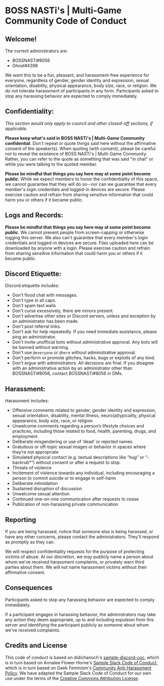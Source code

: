 BOSS NASTi's | Multi-Game Community Code of Conduct
===========================

Welcome!
--------

The current administrators are:

- BOSSNASTi#8056
- Ghost#4398

We want this to be a fun, pleasant, and harassment-free experience for everyone, regardless of gender, gender identity
and expression, sexual orientation, disability, physical appearance, body size, race, or religion. We do not tolerate
harassment of participants in any form. Participants asked to stop any harassing behavior are expected to comply
immediately.

Confidentiality:
----------------

_This section would only apply to council and other closed-off sections, if applicable._

**Please keep what's said in BOSS NASTi's | Multi-Game Community confidential**. Don't repeat or quote things said here
without the affirmative consent of the speaker(s). When quoting (with consent), please be careful not to reveal the
existence of BOSS NASTi's | Multi-Game Community. Rather, you can refer to the quote as something that was said "in
chat" or while you were talking to the quoted member.

**Please be mindful that things you say here may at some point become public**. While we expect members to honor the
confidentiality of this space, we cannot guarantee that they will do so--nor can we guarantee that every member's login
credentials and logged-in devices are secure. Please exercise caution and refrain from sharing sensitive information
that could harm you or others if it became public.

Logs and Records:
-----------------

**Please be mindful that things you say here may at some point become public**. We cannot prevent people from
screen-capping or otherwise logging this server. We also can't guarantee that every member's login credentials and
logged-in devices are secure. Files uploaded here can be downloaded by anyone with a login. Please exercise caution and
refrain from sharing sensitive information that could harm you or others if it became public.

Discord Etiquette:
------------------

Discord etiquette includes:

- Don't flood chat with messages.
- Don't type in all caps.
- Don't spam text walls
- Don't curse excessively, there are minors present.
- Don't advertise other sites or Discord servers, unless and exception by an administrator has been made.
- Don't post referral links.
- Don't ask for help repeatedly. If you need immediate assistance, please ping an administrator.
- Don't invite unofficial bots without administrative approval. Any bots will be banned without warning.
- Don't use `@everyone` or `@here` without administrative approval.
- Don't perform or promote glitches, hacks, bugs or exploits of any kind.
- Don't argue with administrators. All decisions are final. If you disagree with an administrative action by an
  administrator other than BOSSNASTi#8056, contact BOSSNASTi#8056 in DMs.

Harassment:
-----------

Harassment includes:

- Offensive comments related to gender, gender identity and expression, sexual orientation, disability, mental illness,
  neuro(a)typicality, physical appearance, body size, race, or religion
- Unwelcome comments regarding a person’s lifestyle choices and practices, including those related to food, health,
  parenting, drugs, and employment.
- Deliberate misgendering or use of ‘dead’ or rejected names
- Gratuitous or off-topic sexual images or behavior in spaces where they’re not appropriate
- Simulated physical contact (e.g. textual descriptions like “*hug*” or “-backrub*”) without consent or after a request
  to stop.
- Threats of violence
- Incitement of violence towards any individual, including encouraging a person to commit suicide or to engage in
  self-harm
- Deliberate intimidation
- Sustained disruption of discussion
- Unwelcome sexual attention
- Continued one-on-one communication after requests to cease
- Publication of non-harassing private communication

Reporting
---------

If you are being harassed, notice that someone else is being harassed, or have any other concerns, please contact the
administrators. They'll respond as promptly as they can.

We will respect confidentiality requests for the purpose of protecting victims of abuse. At our discretion, we may
publicly name a person about whom we’ve received harassment complaints, or privately warn third parties about them. We
will not name harassment victims without their affirmative consent.

Consequences
------------

Participants asked to stop any harassing behavior are expected to comply immediately.

If a participant engages in harassing behavior, the administrators may take any action they deem appropriate, up to and
including expulsion from this server and identifying the participant publicly as someone about whom we've received
complaints.

Credits and License
--------------------

This code of conduct is based on
didichanoch's [sample-discord-coc](https://gist.github.com/didichanoch/316187f520dbbcc877afcf3f4c24f485), which is in
turn based on Annalee Flower
Horne's [Sample Slack Code of Conduct](https://gist.github.com/annalee/2cddeff11357c3a8a613583ebca4dc17), which is in
turn based on Geek
Feminism's [Community Anti-Harassment Policy](http://geekfeminism.wikia.com/wiki/Community_anti-harassment/Policy). We
have adapted the Sample Slack Code of Conduct for our own use under the terms of
the [Creative Commons Attribution License](https://creativecommons.org/licenses/by/4.0/).